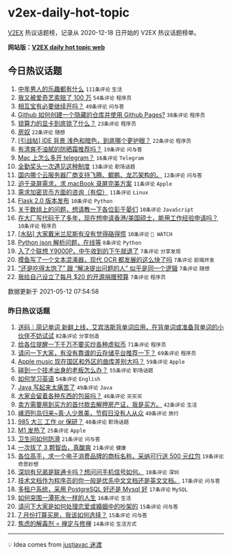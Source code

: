 # v2ex-daily-hot-topic

[V2EX](https://www.v2ex.com/) 热议话题榜，记录从 2020-12-18 日开始的 V2EX 热议话题榜单。

**网站版：[V2EX daily hot topic web](https://boojack.github.io/v2ex-daily-hot-topic-web/)**

## 今日热议话题

<!-- TODAY BEGIN -->

1. [中年男人的乐趣都有什么](https://www.v2ex.com/t/776398) `111条评论` `生活`
1. [我又被爱奇艺索赔了 100 万](https://www.v2ex.com/t/776461) `54条评论` `程序员`
1. [相互宝有必要继续开吗？](https://www.v2ex.com/t/776375) `49条评论` `问与答`
1. [Github 如何创建一个隐藏的仓库并使用 Github Pages?](https://www.v2ex.com/t/776373) `38条评论` `程序员`
1. [锁算力的显卡到底锁了什么？](https://www.v2ex.com/t/776478) `23条评论` `程序员`
1. [房奴](https://www.v2ex.com/t/776467) `22条评论` `随想`
1. [[引战帖] IDE 背景 浅色和暗色，到底哪个更护眼？](https://www.v2ex.com/t/776441) `22条评论` `程序员`
1. [有清爽不油腻的防晒霜推荐吗？](https://www.v2ex.com/t/776445) `19条评论` `问与答`
1. [Mac 上怎么多开 telegram？](https://www.v2ex.com/t/776440) `16条评论` `Telegram`
1. [全勤奖头一次遇见这种制度](https://www.v2ex.com/t/776415) `13条评论` `职场话题`
1. [国内哪个云服务器厂商支持飞腾、鲲鹏、龙芯架构的。](https://www.v2ex.com/t/776447) `12条评论` `问与答`
1. [迫于录屏需求，求 macBook 录屏完美方案](https://www.v2ex.com/t/776477) `11条评论` `Apple`
1. [需求加密货币方面的咨询（有偿）](https://www.v2ex.com/t/776408) `11条评论` `Linux`
1. [Flask 2.0 版本发布](https://www.v2ex.com/t/776474) `10条评论` `Python`
1. [关于数组上的问题，想请教一下各位彭于晏们](https://www.v2ex.com/t/776463) `10条评论` `JavaScript`
1. [在大厂写代码干了多年，现在想申请香港/美国硕士，能用工作经验申请吗？](https://www.v2ex.com/t/776457) `10条评论` `程序员`
1. [[水贴] 大家戴米兰尼斯有没有觉得硌得慌](https://www.v2ex.com/t/776414) `10条评论` ` WATCH`
1. [Python json 解析问题，在线等](https://www.v2ex.com/t/776427) `8条评论` `Python`
1. [入了个联想 Y9000P，中午收到的下午就退了](https://www.v2ex.com/t/776491) `7条评论` `分享发现`
1. [摸鱼写了一个文本混淆器，现代 OCR 都发展的这么快了吗](https://www.v2ex.com/t/776475) `7条评论` `前端开发`
1. [“还是吃得太饱了” 跟 “解决提出问题的人” 似乎是同一个逻辑](https://www.v2ex.com/t/776469) `7条评论` `随想`
1. [我给自己设立了每月 $20 的开源捐赠预算](https://www.v2ex.com/t/776462) `7条评论` `程序员`

数据更新于 2021-05-12 07:54:58

<!-- TODAY END -->

### 昨日热议话题

<!-- YESTERDAY BEGIN -->

1. [送码｜简记单词 新鲜上线，艾宾浩斯背单词应用，在背单词或准备背单词的小伙伴不妨试试](https://www.v2ex.com/t/776138) `82条评论` `分享创造`
1. [给各位提醒一下千万不要买炒各种虚拟币](https://www.v2ex.com/t/776201) `71条评论` `程序员`
1. [请问一下大家，有没有靠谱的云存储平台推荐一下？](https://www.v2ex.com/t/776306) `69条评论` `程序员`
1. [Apple music 现在国区和外区的曲库差别大吗？](https://www.v2ex.com/t/776154) `59条评论` `Apple`
1. [碰到一个技术出身的老板怎么办？](https://www.v2ex.com/t/776161) `55条评论` `职场话题`
1. [如何学习英语](https://www.v2ex.com/t/776179) `54条评论` `English`
1. [Java 写起来太痛苦了](https://www.v2ex.com/t/776251) `49条评论` `Java`
1. [大家会留着各种东西的包装吗？](https://www.v2ex.com/t/776187) `46条评论` `买买买`
1. [卖方需要用到买方的首付款去解押房产证，我是买方。](https://www.v2ex.com/t/776147) `42条评论` `生活`
1. [嵊泗列岛归来~真·人少景美，节假日没有人从众](https://www.v2ex.com/t/776276) `40条评论` `旅行`
1. [985 大三 工作 or 保研？](https://www.v2ex.com/t/776318) `40条评论` `职场话题`
1. [M1 发热了](https://www.v2ex.com/t/776253) `25条评论` `Apple`
1. [卫生间如何防滑](https://www.v2ex.com/t/776213) `21条评论` `问与答`
1. [一次拔了 3 颗智齿，真酸爽](https://www.v2ex.com/t/776207) `21条评论` `健康`
1. [各位高手，求一个电子消费品牌的商标名称，采纳可行送 500 元红包](https://www.v2ex.com/t/776302) `19条评论` `奇思妙想`
1. [深圳有兄弟是联通卡吗？想问问手机信号如何。](https://www.v2ex.com/t/776326) `18条评论` `深圳`
1. [技术文档作为程序员的你一般是优先中文文档还是英文文档。](https://www.v2ex.com/t/776282) `17条评论` `问与答`
1. [多租户系统，采用 PostgreSQL 好还是 Mysql 好](https://www.v2ex.com/t/776246) `17条评论` `MySQL`
1. [如何突围一潭死水一样的人生](https://www.v2ex.com/t/776307) `16条评论` `生活`
1. [请问下大家是如何处理恋爱或婚姻中的吵架的](https://www.v2ex.com/t/776275) `15条评论` `问与答`
1. [7 月份打算买房，我该如何选择？](https://www.v2ex.com/t/776143) `15条评论` `问与答`
1. [焦虑的解毒剂 = 禅定与修禅](https://www.v2ex.com/t/776292) `14条评论` `生活方式`

<!-- YESTERDAY END -->

---

💡 Idea comes from [justjavac 迷渡](https://github.com/justjavac/)
